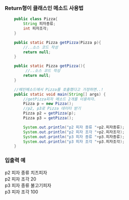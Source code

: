 ### Return형이 클래스인 메소드 사용법

```java
    public class Pizza{
        String 피자종류;
        int 피자조각;
    }
```

```java
    public static Pizza getPizza(Pizza p){
        //..소스 코드 작성
        return null;
    }

    public static Pizza getPizza(){
         //..소스 코드 작성
        return null;
    }

    //메인메소드에서 Pizza를 호출했다고 가정하면..!
    public static void main(String[] args) {
        //getPizza피자 메소드 2개를 이용하자.
        Pizza p = new Pizza();
        //p2, p3로 Pizza 데이터 받기
        Pizza p2 = getPizza(p); 
        Pizza p3 = getPizza();

        System.out.println("p2 피자 종류 "+p2.피자종류);
        System.out.println("p2 피자 조각 "+p2.피자조각);
        System.out.println("p3 피자 종류 "+p3.피자종류);
        System.out.println("p3 피자 조각 "+p3.피자조각);
    }
```

### 입출력 예
   p2 피자 종류 치즈피자  
   p2 피자 조각 20  
   p3 피자 종류 불고기피자  
   p3 피자 조각 100  
